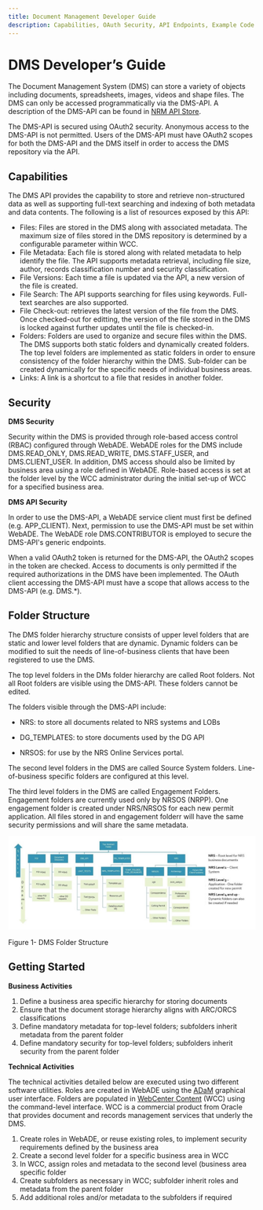 ```yaml
---
title: Document Management Developer Guide
description: Capabilities, OAuth Security, API Endpoints, Example Code
---
```


# DMS Developer’s Guide

The Document Management System (DMS) can store a variety of objects including documents, spreadsheets, images, videos and shape files. The DMS can only be accessed programmatically via the DMS-API. A description of the DMS-API can be found in [NRM API Store](https://apistore.nrs.gov.bc.ca/store/apis/info?name=dms-api&version=v1&provider=admin).

The DMS-API is secured using OAuth2 security. Anonymous access to the DMS-API is not permitted. Users of the DMS-API must have OAuth2 scopes for both the DMS-API and the DMS itself in order to access the DMS repository via the API.

## Capabilities

The DMS API provides the capability to store and retrieve non-structured data as well as supporting full-text searching and indexing of both metadata and data contents. The following is a list of resources exposed by this API:

-   Files: Files are stored in the DMS along with associated metadata.  The maximum size of files stored in the DMS repository is determined by a configurable parameter within WCC.
-   File Metadata: Each file is stored along with related metadata to help identify the file. The API supports metadata retrieval, including file size, author, records classification number and security classification.
-   File Versions: Each time a file is updated via the API, a new version of the file is created.
-   File Search: The API supports searching for files using keywords. Full-text searches are also supported.
-   File Check-out: retrieves the latest version of the file from the DMS. Once checked-out for editting, the version of the file stored in the DMS is locked against further updates until the file is checked-in.
-   Folders: Folders are used to organize and secure files within the DMS. The DMS supports both static folders and dynamically created folders. The top level folders are implemented as static folders in order to ensure consistency of the folder hierarchy within the DMS. Sub-folder can be created dynamically for the specific needs of individual business areas.
-   Links: A link is a shortcut to a file that resides in another folder.

## Security

**DMS Security**

Security within the DMS is provided through role-based access control (RBAC) configured through WebADE. WebADE roles for the DMS include DMS.READ_ONLY, DMS.READ_WRITE, DMS.STAFF_USER, and DMS.CLIENT_USER. In addition, DMS access should also be limited by business area using a role defined in WebADE. Role-based access is set at the folder level by the WCC administrator during the initial set-up of WCC for a specified business area.

**DMS API Security**

 In order to use the DMS-API, a WebADE service client must first be defined (e.g. APP_CLIENT). Next, permission to use the DMS-API must be set within WebADE. The WebADE role DMS.CONTRIBUTOR is employed to secure the DMS-API's generic endpoints. 

When a valid OAuth2 token is returned for the DMS-API, the OAuth2 scopes in the token are checked. Access to documents is only permitted if the required authorizations in the DMS have been implemented. The OAuth client accessing the DMS-API must have a scope that allows access to the DMS-API (e.g. DMS.\*).

## Folder Structure

The DMS folder hierarchy structure consists of upper level folders that are static and lower level folders that are dynamic. Dynamic folders can be modified to suit the needs of line-of-business clients that have been registered to use the DMS.

The top level folders in the DMs folder hierarchy are called Root folders.  Not all Root folders are visible using the DMS-API. These folders cannot be edited.

The folders visible through the DMS-API include:

-   NRS: to store all documents related to NRS systems and LOBs

-   DG_TEMPLATES: to store documents used by the DG API

-   NRSOS: for use by the NRS Online Services portal.

The second level folders in the DMS are called Source System folders. Line-of-business specific folders are configured at this level.

The third level folders in the DMS are called Engagement Folders. Engagement folders are currently used only by NRSOS (NRPP). One engagement folder is created under NRS/NRSOS for each new permit application. All files stored in and engagement folderr will have the same security permissions and will share the same metadata.

![DMS Folder Structure](./wcc-folder-structure.png)  

Figure 1- DMS Folder Structure

## Getting Started

**Business Activities**

1. Define a business area specific hierarchy for storing documents
2. Ensure that the document storage hierarchy aligns with ARC/ORCS classifications
3. Define mandatory metadata for top-level folders; subfolders inherit metadata from the parent folder
4. Define mandatory security for top-level folders; subfolders inherit security from the parent folder

**Technical Activities**

The technical activities detailed below are executed using two different  software utilities. Roles are created in WebADE using the [ADaM](http://www.webade.org/adamWhatIs.html) graphical user interface. Folders are populated in [WebCenter Content](https://www.oracle.com/technetwork/middleware/webcenter/content/overview/index.html) (WCC) using the command-level interface.  WCC is a commercial product from Oracle that provides document and records management services that underly the DMS.

1. Create roles in WebADE, or reuse existing roles, to implement security requirements defined by the business area
2. Create a second level folder for a specific business area in WCC
3. In WCC, assign roles and metadata to the second level (business area specific folder
4. Create subfolders as necessary in WCC; subfolder inherit roles and metadata from the parent folder
5. Add additional roles and/or metadata to the subfolders if required

